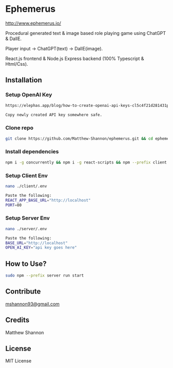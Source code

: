 # Ephemerus

http://www.ephemerus.io/

Procedural generated text & image based role playing game using ChatGPT & DallE. 

Player input -> ChatGPT(text) -> DallE(image). 

React.js frontend & Node.js Express backend (100% Typescript & Html/Css). 

## Installation

### Setup OpenAI Key
```bash
https://elephas.app/blog/how-to-create-openai-api-keys-cl5c4f21d281431po7k8fgyol0

Copy newly created API key somewhere safe. 
```

### Clone repo
```bash
git clone https://github.com/Matthew-Shannon/ephemerus.git && cd ephemerus
```

### Install dependencies
```bash
npm i -g concurrently && npm i -g react-scripts && npm --prefix client install && npm --prefix server install
```

### Setup Client Env

```bash
nano ./client/.env

Paste the following:
REACT_APP_BASE_URL="http://localhost"
PORT=80
```

### Setup Server Env
```bash 
nano ./server/.env

Paste the following:
BASE_URL="http://localhost"
OPEN_AI_KEY="api key goes here"
```

## How to Use?
```bash
sudo npm --prefix server run start
``` 

## Contribute
mshannon93@gmail.com

## Credits
Matthew Shannon

## License
MIT License
